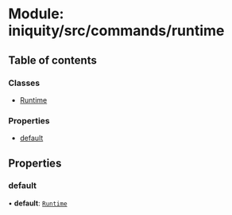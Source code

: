 # Module: iniquity/src/commands/runtime

## Table of contents

### Classes

- [Runtime](../classes/iniquity_src_commands_runtime.Runtime.md)

### Properties

- [default](iniquity_src_commands_runtime.md#default)

## Properties

### default

• **default**: [`Runtime`](../classes/iniquity_src_commands_runtime.Runtime.md)
